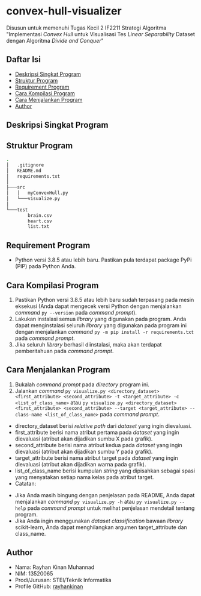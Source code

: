 # convex-hull-visualizer
Disusun untuk memenuhi Tugas Kecil 2 IF2211 Strategi Algoritma "Implementasi *Convex Hull* untuk Visualisasi Tes *Linear Separability* Dataset dengan Algoritma *Divide and Conquer*"

## Daftar Isi
* [Deskripsi Singkat Program](#deskripsi-singkat-program)
* [Struktur Program](#struktur-program)
* [Requirement Program](#requirement-program)
* [Cara Kompilasi Program](#cara-kompilasi-program)
* [Cara Menjalankan Program](#cara-menjalankan-program)
* [Author](#author)

## Deskripsi Singkat Program

## Struktur Program
```bash
.
│   .gitignore
│   README.md
│   requirements.txt
│                   
├───src
│   │   myConvexHull.py
│   └───visualize.py
│           
└───test
        brain.csv
        heart.csv
        list.txt
```

## Requirement Program
* Python versi 3.8.5 atau lebih baru. Pastikan pula terdapat package PyPi (PIP) pada Python Anda.

## Cara Kompilasi Program
1. Pastikan Python versi 3.8.5 atau lebih baru sudah terpasang pada mesin eksekusi (Anda dapat mengecek versi Python dengan menjalankan *command* `py --version` pada *command prompt*).
2. Lakukan instalasi semua *library* yang digunakan pada program. Anda dapat menginstalasi seluruh *library* yang digunakan pada program ini dengan menjalankan *command* `py -m pip install -r requirements.txt` pada *command prompt*.
3. Jika seluruh *library* berhasil diinstalasi, maka akan terdapat pemberitahuan pada *command prompt*.

## Cara Menjalankan Program
1. Bukalah *command prompt* pada *directory* program ini.
2. Jalankan *command* `py visualize.py <directory_dataset> <first_attribute> <second_attribute> -t <target_attribute> -c <list_of_class_name>` atau `py visualize.py <directory_dataset> <first_attribute> <second_attribute> --target <target_attribute> --class-name <list_of_class_name>` pada *command prompt*.
* directory_dataset berisi *relative path* dari *dataset* yang ingin dievaluasi.
* first_attribute berisi nama atribut pertama pada *dataset* yang ingin dievaluasi (atribut akan dijadikan sumbu X pada grafik).
* second_attribute berisi nama atribut kedua pada *dataset* yang ingin dievaluasi (atribut akan dijadikan sumbu Y pada grafik).
* target_attribute berisi nama atribut target pada *dataset* yang ingin dievaluasi (atribut akan dijadikan warna pada grafik).
* list_of_class_name berisi kumpulan *string* yang dipisahkan sebagai spasi yang menyatakan setiap nama kelas pada atribut target.
* Catatan:
- Jika Anda masih bingung dengan penjelasan pada README, Anda dapat menjalankan *command* `py visualize.py -h` atau `py visualize.py --help` pada *command prompt* untuk melihat penjelasan mendetail tentang program.
- Jika Anda ingin menggunakan *dataset classification* bawaan *library* scikit-learn, Anda dapat menghilangkan argumen target_attribute dan class_name.

## Author
* Nama: Rayhan Kinan Muhannad
* NIM: 13520065
* Prodi/Jurusan: STEI/Teknik Informatika
* Profile GitHub: [rayhankinan](https://github.com/rayhankinan)